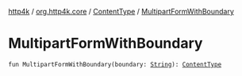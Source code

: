 [http4k](../../index.md) / [org.http4k.core](../index.md) / [ContentType](index.md) / [MultipartFormWithBoundary](./-multipart-form-with-boundary.md)

# MultipartFormWithBoundary

`fun MultipartFormWithBoundary(boundary: `[`String`](https://kotlinlang.org/api/latest/jvm/stdlib/kotlin/-string/index.html)`): `[`ContentType`](index.md)